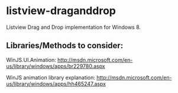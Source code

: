 listview-draganddrop
====================

Listview Drag and Drop implementation for Windows 8.

Libraries/Methods to consider:
-------------------------

WinJS.UI.Animation: 
http://msdn.microsoft.com/en-us/library/windows/apps/br229780.aspx

WinJS animation library explanation:
http://msdn.microsoft.com/en-us/library/windows/apps/hh465247.aspx

